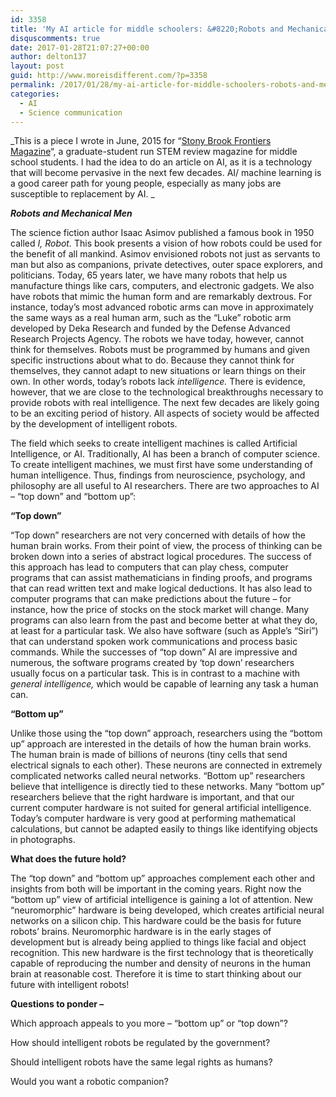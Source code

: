 ```yaml
---
id: 3358
title: 'My AI article for middle schoolers: &#8220;Robots and Mechanical Men&#8221;'
disquscomments: true
date: 2017-01-28T21:07:27+00:00
author: delton137
layout: post
guid: http://www.moreisdifferent.com/?p=3358
permalink: /2017/01/28/my-ai-article-for-middle-schoolers-robots-and-mechanical-men/
categories:
  - AI
  - Science communication
---
```

_This is a piece I wrote in June, 2015 for &#8220;[Stony Brook Frontiers Magazine](http://sbufrontiers.com)&#8220;, a graduate-student run STEM review magazine for middle school students. I had the idea to do an article on AI, as it is a technology that will become pervasive in the next few decades. AI/ machine learning is a good career path for young people, especially as many jobs are susceptible to replacement by AI. _

<!--more-->

_**Robots and Mechanical Men**_

<span style="font-weight: 400;">The science fiction author Isaac Asimov published a famous book in 1950 called </span>_<span style="font-weight: 400;">I, Robot. </span>_<span style="font-weight: 400;">This book presents a vision of how robots could be used for the benefit of all mankind. Asimov envisioned robots not just as servants to man but also as companions, private detectives, outer space explorers, and politicians. Today, 65 years later, we have many robots that help us manufacture things like cars, computers, and electronic gadgets. We also have robots that mimic the human form and are remarkably dextrous. For instance, today’s most advanced robotic arms can move in approximately the same ways as a real human arm, such as the “Luke” robotic arm developed by Deka Research and funded by the Defense Advanced Research Projects Agency. The robots we have today, however, cannot think for themselves. Robots must be programmed by humans and given specific instructions about what to do. Because they cannot think for themselves, they cannot adapt to new situations or learn things on their own. In other words, today’s robots lack </span>_<span style="font-weight: 400;">intelligence.</span>_ <span style="font-weight: 400;">There is evidence, however, that we are close to the technological breakthroughs necessary to provide robots with real intelligence. The next few decades are likely going to be an exciting period of history. All aspects of society would be affected by the development of intelligent robots.</span>

<span style="font-weight: 400;">The field which seeks to create intelligent machines is called Artificial Intelligence, or AI. Traditionally, AI has been a branch of computer science. To create intelligent machines, we must first have some understanding of human intelligence. Thus, findings from neuroscience, psychology, and philosophy are all useful to AI researchers. There are two approaches to AI &#8211; “top down” and “bottom up”:</span>

**“Top down”**

<span style="font-weight: 400;">“Top down” researchers are not very concerned with details of how the human brain works. From their point of view, the process of thinking can be broken down into a series of abstract logical procedures. The success of this approach has lead to computers that can play chess, computer programs that can assist mathematicians in finding proofs, and programs that can read written text and make logical deductions. It has also lead to computer programs that can make predictions about the future &#8211; for instance, how the price of stocks on the stock market will change. Many programs can also learn from the past and become better at what they do, at least for a particular task. We also have software (such as Apple’s “Siri”) that can understand spoken work communications and process basic commands. While the successes of “top down” AI are impressive and numerous, the software programs created by ‘top down’ researchers usually focus on a particular task. This is in contrast to a machine with </span>_<span style="font-weight: 400;">general intelligence, </span>_<span style="font-weight: 400;">which would be capable of learning any task a human can.</span>

**“Bottom up”**

<span style="font-weight: 400;">Unlike those using the “top down” approach, researchers using the “bottom up” approach are interested in the details of how the human brain works. The human brain is made of billions of neurons (tiny cells that send electrical signals to each other). These neurons are connected in extremely complicated networks called neural networks. “Bottom up” researchers believe that intelligence is directly tied to these networks. Many “bottom up” researchers believe that the right hardware is important, and that our current computer hardware is not suited for general artificial intelligence. Today’s computer hardware is very good at performing mathematical calculations, but cannot be adapted easily to things like identifying objects in photographs.</span>

**What does the future hold?**

<span style="font-weight: 400;">The “top down” and “bottom up” approaches complement each other and insights from both will be important in the coming years. Right now the “bottom up” view of artificial intelligence is gaining a lot of attention. New “neuromorphic” hardware is being developed, which creates artificial neural networks on a silicon chip. This hardware could be the basis for future robots’ brains. Neuromorphic hardware is in the early stages of development but is already being applied to things like facial and object recognition. This new hardware is the first technology that is theoretically capable of reproducing the number and density of neurons in the human brain at reasonable cost. Therefore it is time to start thinking about our future with intelligent robots!</span>

**Questions to ponder &#8211;**

<span style="font-weight: 400;">Which approach appeals to you more &#8211; “bottom up” or “top down”?</span>

<span style="font-weight: 400;">How should intelligent robots be regulated by the government?</span>

<span style="font-weight: 400;">Should intelligent robots have the same legal rights as humans?</span>

<span style="font-weight: 400;">Would you want a robotic companion?</span>
